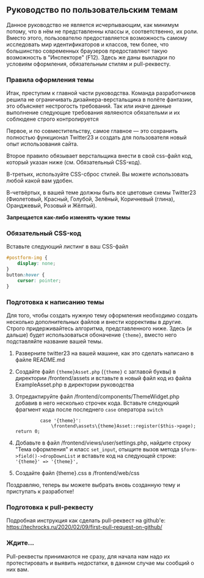 ## Руководство по пользовательским темам
Данное руководство не является исчерпывающим, как минимум потому, что в нём не представленны классы и, соответственно, их роли. Вместо этого, пользователю предоставляется возможность самому исследовать мир идентификаторов и классов, тем более, что большинство современных браузеров предоставляют такую возможность в "Инспекторе" (F12). Здесь же даны выкладки по условиям оформления, обязательным стилям и pull-реквесту.

### Правила оформления темы
Итак, преступим к главной части руководства. Команда разработчиков решила не ограничивать дизайнера-верстальщика в полёте фантазии, это объясняет нестрогость требований. Так или иначе данные выполнение следующие требования являеются обязательми и их соблюдене строго контролируется 

Первое, и по совместительству, самое главное  — это сохранить полностью функционал Twitter23 и создать для пользователя новый опыт использования сайта.

Второе правило обязывает верстальщика внести в свой css-файл код, который указан ниже (см. Обязательный CSS-код).

В-третьих, используйте CSS-сброс стилей. Вы можете использовать любой какой вам удобен.

В-четвёртых, в вашей теме должны быть все цветовые схемы Twitter23 (Фиолетовый, Красный, Голубой, Зелёный, Коричневый (глина), Оранджевый, Розовый и Жёлтый).

**Запрещается как-либо изменять чужие темы**
### Обязательный CSS-код
Вставьте следующий листинг в ваш CSS-файл
```css
#postform-img {
	display: none;
}
button:hover {
	cursor: pointer;
}
```
### Подготовка к написанию темы
Для того, чтобы создать нужную тему оформления необходимо создать несколько дополнительных файлов и внести коррективы в другие. Строго придерживайтесь алгоритма, представленного ниже. Здесь (и дальше) будет использоваться обоначение `{theme}`, вместо него подставляйте название вашей темы.

1. Разверните twitter23 на вашей машине, как это сделать написано в файле README.md
2. Создайте файл `{theme}Asset.php` (`{theme}` с заглавой буквы) в директории /frontend/assets и вставьте в новый файл код из файла ExampleAsset.php в директории руководства
3. Отредактируйте файл /frontend/components/ThemeWidget.php добавив в него несколько строчек кода. Вставьте следующий фрагмент кода после последнего `case` оператора `switch`

                case '{theme}':
                    \frontend\assets\{theme}Asset::register($this->page); return 0;

4. Добавьте в файл /frontend/views/user/settings.php, найдите строку "Тема оформления"  и класс `set_input`, отыщите вызов метода `$form->field()->dropDownList` и вставьте код на следующей строке: `'{theme}' => '{theme}',`
5. Создайте файл {theme}.css в /frontend/web/css

Поздравляю, теперь вы можете выбрать вновь созданную тему и приступать к разработке!

### Подготовка к pull-реквесту
Подробная инструкция как сделать pull-реквест на github'е:
https://techrocks.ru/2020/02/09/first-pull-request-on-github/

### Ждите...
Pull-реквесты принимаются не сразу, для начала нам надо их протестировать и выявить недостатки, в данном случае мы сообщий о них вам.
